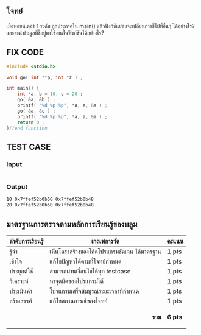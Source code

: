 ## โจทย์
เมื่อพอยน์เตอร์ 1 ระดับ ถูกประกาศใน main() แล้วฟังก์ชันย่อยจะเปลี่ยนการชี้ไปที่อื่นๆ ได้อย่างไร? และจะนำข้อมูลที่ชี้อยู่มาใช้งานในฟังก์ชันได้อย่างไร?

## FIX CODE
```c++
#include <stdio.h>

void go( int **p, int *z ) ;

int main() {
    int *a, b = 10, c = 20 ;
    go( &a, &b ) ;
    printf( "%d %p %p", *a, a, &a ) ;
    go( &a, &c ) ;
    printf( "%d %p %p", *a, a, &a ) ;
    return 0 ;
}//end function
```

## TEST CASE
### Input
```bash

```
### Output
```bash
10 0x7ffef52b0b50 0x7ffef52b0b48
20 0x7ffef52b0b50 0x7ffef52b0b48
```

## มาตรฐานการตรวจตามหลักการเรียนรู้ของบลูม
| ลำดับการเรียนรู้ | เกณฑ์การวัด | คะแนน |
| -------- | -------- | -------- |
| รู้จำ | เห็นโครงสร้างของโค้ดโปรแกรมชัดเจน ได้มาตรฐาน | 1 pts |
| เข้าใจ | แก้ไขปัญหาได้ตามที่โจทย์กำหนด | 1 pts |
| ประยุกต์ใช้ | สามารถผ่านเงื่อนไขได้ทุก testcase | 1 pts |
| วิเคราะห์ | หาจุดผิดของโปรแกรมได้ | 1 pts |
| ประเมินค่า | โปรแกรมเสร็จสมบูรณ์ระยะเวลาที่กำหนด | 1 pts |
| สร้างสรรค์ | แก้ไขสถานการณ์ของโจทย์ | 1 pts |
||<p style='text-align: right !important;'>**รวม**</p>|**6 pts**|
